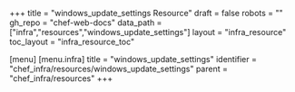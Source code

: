 +++
title = "windows_update_settings Resource"
draft = false
robots = ""
gh_repo = "chef-web-docs"
data_path = ["infra","resources","windows_update_settings"]
layout = "infra_resource"
toc_layout = "infra_resource_toc"

[menu]
  [menu.infra]
    title = "windows_update_settings"
    identifier = "chef_infra/resources/windows_update_settings"
    parent = "chef_infra/resources"
+++

<!-- The contents of this page are automatically generated from the windows_update_settings.yaml file in the data/infra/resources directory. -->
<!-- To suggest a change, edit the https://github.com/chef/chef/blob/main/lib/chef/resource/windows_update_settings.rb file and submit a pull request to the https://github.com/chef/chef repository. -->
<!-- markdownlint-disable-file -->
